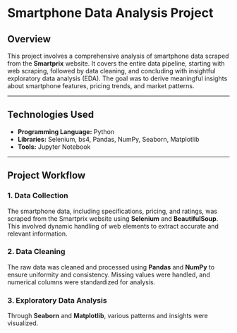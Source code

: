 # **Smartphone Data Analysis Project**

## **Overview**
This project involves a comprehensive analysis of smartphone data scraped from the **Smartprix** website. It covers the entire data pipeline, starting with web scraping, followed by data cleaning, and concluding with insightful exploratory data analysis (EDA). The goal was to derive meaningful insights about smartphone features, pricing trends, and market patterns.

---

## **Technologies Used**
- **Programming Language:** Python  
- **Libraries:** Selenium, bs4, Pandas, NumPy, Seaborn, Matplotlib  
- **Tools:** Jupyter Notebook  

---

## **Project Workflow**

### **1. Data Collection**
The smartphone data, including specifications, pricing, and ratings, was scraped from the Smartprix website using **Selenium** and **BeautifulSoup**. This involved dynamic handling of web elements to extract accurate and relevant information.

### **2. Data Cleaning**
The raw data was cleaned and processed using **Pandas** and **NumPy** to ensure uniformity and consistency. Missing values were handled, and numerical columns were standardized for analysis.

### **3. Exploratory Data Analysis**
Through **Seaborn** and **Matplotlib**, various patterns and insights were visualized.
